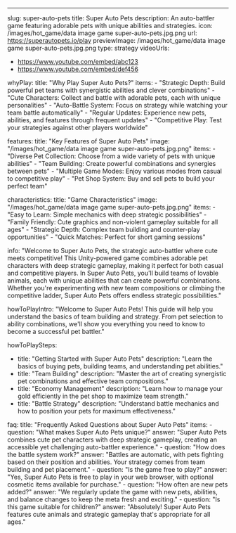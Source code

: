 ---
slug: super-auto-pets
title: Super Auto Pets
description: An auto-battler game featuring adorable pets with unique abilities and strategies.
icon: /images/hot_game/data image game super-auto-pets.jpg.png
url: https://superautopets.io/play
previewImage: /images/hot_game/data image game super-auto-pets.jpg.png
type: strategy
videoUrls:
  - https://www.youtube.com/embed/abc123
  - https://www.youtube.com/embed/def456

whyPlay:
  title: "Why Play Super Auto Pets?"
  items:
    - "Strategic Depth: Build powerful pet teams with synergistic abilities and clever combinations"
    - "Cute Characters: Collect and battle with adorable pets, each with unique personalities"
    - "Auto-Battle System: Focus on strategy while watching your team battle automatically"
    - "Regular Updates: Experience new pets, abilities, and features through frequent updates"
    - "Competitive Play: Test your strategies against other players worldwide"

features:
  title: "Key Features of Super Auto Pets"
  image: "/images/hot_game/data image game super-auto-pets.jpg.png"
  items:
    - "Diverse Pet Collection: Choose from a wide variety of pets with unique abilities"
    - "Team Building: Create powerful combinations and synergies between pets"
    - "Multiple Game Modes: Enjoy various modes from casual to competitive play"
    - "Pet Shop System: Buy and sell pets to build your perfect team"

characteristics:
  title: "Game Characteristics"
  image: "/images/hot_game/data image game super-auto-pets.jpg.png"
  items:
    - "Easy to Learn: Simple mechanics with deep strategic possibilities"
    - "Family Friendly: Cute graphics and non-violent gameplay suitable for all ages"
    - "Strategic Depth: Complex team building and counter-play opportunities"
    - "Quick Matches: Perfect for short gaming sessions"

info: "Welcome to Super Auto Pets, the strategic auto-battler where cute meets competitive! This Unity-powered game combines adorable pet characters with deep strategic gameplay, making it perfect for both casual and competitive players. In Super Auto Pets, you'll build teams of lovable animals, each with unique abilities that can create powerful combinations. Whether you're experimenting with new team compositions or climbing the competitive ladder, Super Auto Pets offers endless strategic possibilities."

howToPlayIntro: "Welcome to Super Auto Pets! This guide will help you understand the basics of team building and strategy. From pet selection to ability combinations, we'll show you everything you need to know to become a successful pet battler."

howToPlaySteps:
  - title: "Getting Started with Super Auto Pets"
    description: "Learn the basics of buying pets, building teams, and understanding pet abilities."
  - title: "Team Building"
    description: "Master the art of creating synergistic pet combinations and effective team compositions."
  - title: "Economy Management"
    description: "Learn how to manage your gold efficiently in the pet shop to maximize team strength."
  - title: "Battle Strategy"
    description: "Understand battle mechanics and how to position your pets for maximum effectiveness."

faq:
  title: "Frequently Asked Questions about Super Auto Pets"
  items:
    - question: "What makes Super Auto Pets unique?"
      answer: "Super Auto Pets combines cute pet characters with deep strategic gameplay, creating an accessible yet challenging auto-battler experience."
    - question: "How does the battle system work?"
      answer: "Battles are automatic, with pets fighting based on their position and abilities. Your strategy comes from team building and pet placement."
    - question: "Is the game free to play?"
      answer: "Yes, Super Auto Pets is free to play in your web browser, with optional cosmetic items available for purchase."
    - question: "How often are new pets added?"
      answer: "We regularly update the game with new pets, abilities, and balance changes to keep the meta fresh and exciting."
    - question: "Is this game suitable for children?"
      answer: "Absolutely! Super Auto Pets features cute animals and strategic gameplay that's appropriate for all ages." 